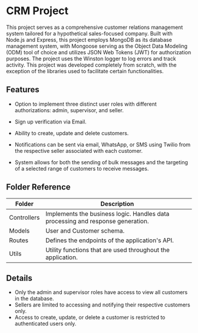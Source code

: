 
# CRM Project

This project serves as a comprehensive customer relations management system tailored for a hypothetical sales-focused company. Built with Node.js and Express, this project employs MongoDB as its database management system, with Mongoose serving as the Object Data Modeling (ODM) tool of choice and utilizes JSON Web Tokens (JWT) for authorization purposes. The project uses the Winston logger to log errors and track activity. This project was developed completely from scratch, with the exception of the libraries used to facilitate certain functionalities.


## Features

- Option to implement three distinct user roles with different authorizations: admin, supervisor, and seller.

- Sign up verification via Email.

- Ability to create, update and delete customers.

- Notifications can be sent via email, WhatsApp, or SMS using Twilio from the respective seller associated with each customer.
- System allows for both the sending of bulk messages and the targeting of a selected range of customers to receive messages.


## Folder Reference

|     Folder        | Description                                                             |
| ----------------- | ------------------------------------------------------------------ |
| Controllers |Implements the business logic. Handles data processing and response generation.|
| Models| User and Customer schema.|
| Routes| Defines the endpoints of the application's API. |
| Utils | Utility functions that are used throughout the application.|


## Details

- Only the admin and supervisor roles have access to view all customers in the database.
- Sellers are limited to accessing and notifying their respective customers only.
- Access to create, update, or delete a customer is restricted to authenticated users only.

